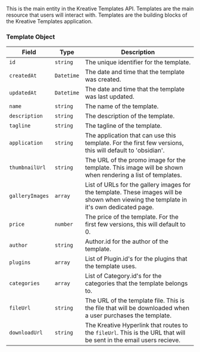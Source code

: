 This is the main entity in the Kreative Templates API. Templates are the main resource that users will interact with. Templates are the building blocks of the Kreative Templates application.

### Template Object
| Field | Type | Description |
| --- | --- | --- |
| `id` | `string` | The unique identifier for the template. |
| `createdAt` | `Datetime` | The date and time that the template was created. |
| `updatedAt` | `Datetime` | The date and time that the template was last updated. |
| `name` | `string` | The name of the template. |
| `description` | `string` | The description of the template. |
| `tagline` | `string` | The tagline of the template. |
| `application` | `string` | The application that can use this template. For the first few versions, this will default to 'obsidian'. |
| `thumbnailUrl` | `string` | The URL of the promo image for the template. This image will be shown when rendering a list of templates. |
| `galleryImages` | `array` | List of URLs for the gallery images for the template. These images will be shown when viewing the template in it's own dedicated page. |
| `price` | `number` | The price of the template. For the first few versions, this will default to 0. |
| `author` | `string` | Author.id for the author of the template. |
| `plugins` | `array` | List of Plugin.id's for the plugins that the template uses. |
| `categories` | `array` | List of Category.id's for the categories that the template belongs to. |
| `fileUrl` | `string` | The URL of the template file. This is the file that will be downloaded when a user purchases the template. |
| `downloadUrl` | `string` | The Kreative Hyperlink that routes to the `fileUrl`. This is the URL that will be sent in the email users recieve. |